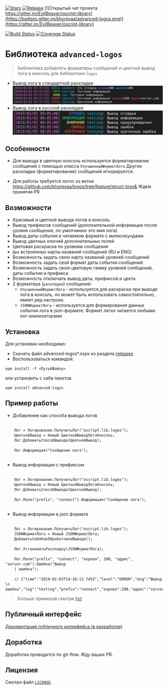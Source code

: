 # 

[![Stars](https://img.shields.io/github/stars/khorevaa/advanced-logos.svg?label=Github%20%E2%98%85&a)](https://github.com/khorevaa/advanced-logos/stargazers)
[![Release](https://img.shields.io/github/tag/khorevaa/advanced-logos.svg?label=Last%20release&a)](https://github.com/khorevaa/advanced-logos/releases)
[![Открытый чат проекта https://gitter.im/EvilBeaver/oscript-library](https://badges.gitter.im/khorevaa/advanced-logos.png)](https://gitter.im/EvilBeaver/oscript-library)

[![Build Status](https://travis-ci.org/khorevaa/advanced-logos.svg?branch=master)](https://travis-ci.org/khorevaa/advanced-logos)
[![Coverage Status](https://coveralls.io/repos/github/khorevaa/advanced-logos/badge.svg?branch=master)](https://coveralls.io/github/khorevaa/advanced-logos?branch=master)

# Библиотека `advanced-logos`

> Библиотека добавлять форматеры сообщений и цветной вывод лога в консоль для библиотеки `logos`

* Вывод лога в стандартной раскладке
    ![Пример вывода лога](img/example_en.png)
* Вывод лога в русской раскладке
    ![Пример вывода лога](img/example_ru.png)

## Особенности

* Для вывода в цветную консоль используется форматирование сообщений с помощью класса `УлучшенныйФорматЛога`
  Другие раскладки (форматирование) сообщений игнорируется. 

* Для работы требуется логос из ветки https://github.com/khorevaa/logos/tree/feature/struct-logs& Ждем принятия PR

## Возможности

* Красивый и цветной вывода логов в консоль
* Вывод префиксов сообщений (дополнительной информации после уровня сообщения, по умолчанию это имя лога)
* Вывод даты события в читаемом формате с милисекундами
* Вывод цветных ключей дополнительных полей
* Цветовая раскраска по уровням сообщения
* `Две` встроенных карты названий сообщений (RU и ENG) 
* Возможность задать свою карту названий уровней сообщений
* Возможность задать свой формат даты события сообщений
* Возможность задать свою цветовую гамму уровней сообщений, даты события и префикса
* Возможность отключать вывод даты, префиксов и цвета
* 2 форматера (`раскладки`) сообщений:
    * `УлучшенныйФорматЛога` - используется для раскраски при выводе лога в консоль, но может быть использовать самостоятельно, имеет ряд настроек.
    * `JSONФорматЛога` - используется для формирования данных события лога в json-формате. Формат легко читается любыми лог-анализаторами

## Установка

Для установки необходимо:
* Скачать файл advanced-logos*.ospx из раздела [releases](https://github.com/khorevaa/advanced-logos/releases)
* Воспользоваться командой:

```
opm install -f <ПутьКФайлу>
```
или установить с хаба пакетов

```
opm install advanced-logos
```

## Пример работы

* Добавление как способа вывода логов
```bsl

    Лог = Логирование.ПолучитьЛог("oscript.lib.logos");
    ЦветнойВывод = Новый ЦветнойВыводЛогаКонсоль;
    Лог.ДобавитьСпособВывода(ЦветнойВывод);

    Лог.Информация("Сообщение лога");
	
```

* Вывод информации с префиксом
```bsl

    Лог = Логирование.ПолучитьЛог("oscript.lib.logos");
    ЦветнойВывод = Новый ЦветнойВыводЛогаКонсоль;
    Лог.ДобавитьСпособВывода(ЦветнойВывод);

    Лог.Поля("prefix", "connect").Информация("Сообщение лога");
	
```

* Вывод информации в json формате
```bsl

    Лог = Логирование.ПолучитьЛог("oscript.lib.logos");
 	JSONФорматЛога = Новый JSONФорматЛога;
	ДобавитьСебяКакОбработчикаВывода();

	Лог.УстановитьРаскладку(JSONФорматЛога);
	
    Лог.Поля("prefix", "connect", "корова", 200, "адрес", "server.com").Ошибка("Вывод 
	| ошибка");
	
    // {"time":"2019-02-03T14:16:13.745Z","level":"ERROR","msg":"Вывод \n ошибка","log":"testing","prefix":"connect","корова":200,"адрес":"server.com"}

```


> Больше примеров смотри [тут](/tests/ЦветнаяКонсоль_test.os)

## Публичный интерфейс

[Документация публичного интерфейса (в разработке)](docs/README.md)

## Доработка

Доработка проводится по git-flow. Жду ваших PR.

## Лицензия

Смотри файл [`LICENSE`](LICENSE).
